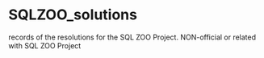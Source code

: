 # SQLZOO_solutions
records of the resolutions for the SQL ZOO Project. NON-official or related with SQL ZOO Project
